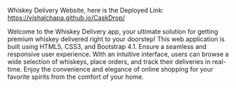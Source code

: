 Whiskey Delivery Website, here is the Deployed Link: https://vishalchapa.github.io/CaskDrop/

Welcome to the Whiskey Delivery app, your ultimate solution for getting premium whiskey delivered right to your doorstep! 
This web application is built using HTML5, CSS3, and Bootstrap 4.1.
Ensure a seamless and responsive user experience. With an intuitive interface, users can browse a wide selection of whiskeys, place orders, and track their deliveries in real-time. 
Enjoy the convenience and elegance of online shopping for your favorite spirits from the comfort of your home.
